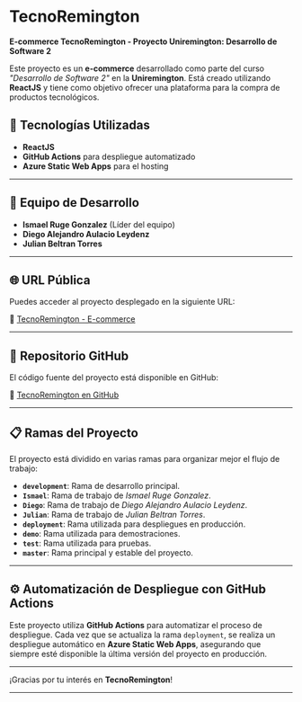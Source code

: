 # TecnoRemington

**E-commerce TecnoRemington - Proyecto Uniremington: Desarrollo de Software 2**

Este proyecto es un **e-commerce** desarrollado como parte del curso _"Desarrollo de Software 2"_ en la **Uniremington**. Está creado utilizando **ReactJS** y tiene como objetivo ofrecer una plataforma para la compra de productos tecnológicos.

## 🚀 Tecnologías Utilizadas

- **ReactJS**
- **GitHub Actions** para despliegue automatizado
- **Azure Static Web Apps** para el hosting

---

## 👥 Equipo de Desarrollo

- **Ismael Ruge Gonzalez** (Líder del equipo)
- **Diego Alejandro Aulacio Leydenz**
- **Julian Beltran Torres**

---

## 🌐 URL Pública

Puedes acceder al proyecto desplegado en la siguiente URL:

🔗 [TecnoRemington - E-commerce](https://witty-pebble-046a6dc0f.5.azurestaticapps.net/)

---

## 📂 Repositorio GitHub

El código fuente del proyecto está disponible en GitHub:

🔗 [TecnoRemington en GitHub](https://github.com/ismaelruge/TecnoRemington_React)

---

## 📋 Ramas del Proyecto

El proyecto está dividido en varias ramas para organizar mejor el flujo de trabajo:

- **`development`**: Rama de desarrollo principal.
- **`Ismael`**: Rama de trabajo de _Ismael Ruge Gonzalez_.
- **`Diego`**: Rama de trabajo de _Diego Alejandro Aulacio Leydenz_.
- **`Julian`**: Rama de trabajo de _Julian Beltran Torres_.
- **`deployment`**: Rama utilizada para despliegues en producción.
- **`demo`**: Rama utilizada para demostraciones.
- **`test`**: Rama utilizada para pruebas.
- **`master`**: Rama principal y estable del proyecto.

---

## ⚙️ Automatización de Despliegue con GitHub Actions

Este proyecto utiliza **GitHub Actions** para automatizar el proceso de despliegue. Cada vez que se actualiza la rama `deployment`, se realiza un despliegue automático en **Azure Static Web Apps**, asegurando que siempre esté disponible la última versión del proyecto en producción.

---

¡Gracias por tu interés en **TecnoRemington**!

---